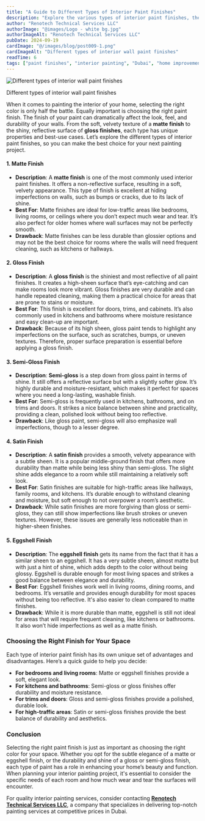 ```yaml
---
title: "A Guide to Different Types of Interior Paint Finishes"
description: "Explore the various types of interior paint finishes, their properties, best uses, and drawbacks to help you choose the right one for your home."
author: "Renotech Technical Services LLC"
authorImage: "@images/Logo - white bg.jpg"
authorImageAlt: "Renotech Technical Services LLC"
pubDate: 2024-09-19
cardImage: "@/images/blog/post009-1.png"
cardImageAlt: "Different types of interior wall paint finishes"
readTime: 6
tags: ["paint finishes", "interior painting", "Dubai", "home improvement", "wall paint"]
---
```



![Different types of interior wall paint finishes](@/images/blog/post009-1.png "Different types of interior wall paint finishes")

Different types of interior wall paint finishes

When it comes to painting the interior of your home, selecting the right color is only half the battle. Equally important is choosing the right paint finish. The finish of your paint can dramatically affect the look, feel, and durability of your walls. From the soft, velvety texture of a  **matte finish**  to the shiny, reflective surface of  **gloss finishes**, each type has unique properties and best-use cases. Let’s explore the different types of interior paint finishes, so you can make the best choice for your next painting project.

#### 1. Matte Finish

-   **Description**: A  **matte finish**  is one of the most commonly used interior paint finishes. It offers a non-reflective surface, resulting in a soft, velvety appearance. This type of finish is excellent at hiding imperfections on walls, such as bumps or cracks, due to its lack of shine.
-   **Best For**: Matte finishes are ideal for low-traffic areas like bedrooms, living rooms, or ceilings where you don’t expect much wear and tear. It’s also perfect for older homes where wall surfaces may not be perfectly smooth.
-   **Drawback**: Matte finishes can be less durable than glossier options and may not be the best choice for rooms where the walls will need frequent cleaning, such as kitchens or hallways.

#### 2. Gloss Finish

-   **Description**: A  **gloss finish**  is the shiniest and most reflective of all paint finishes. It creates a high-sheen surface that’s eye-catching and can make rooms look more vibrant. Gloss finishes are very durable and can handle repeated cleaning, making them a practical choice for areas that are prone to stains or moisture.
-   **Best For**: This finish is excellent for doors, trims, and cabinets. It’s also commonly used in kitchens and bathrooms where moisture resistance and easy clean-up are important.
-   **Drawback**: Because of its high sheen, gloss paint tends to highlight any imperfections on the surface, such as scratches, bumps, or uneven textures. Therefore, proper surface preparation is essential before applying a gloss finish.

#### 3. Semi-Gloss Finish

-   **Description**:  **Semi-gloss**  is a step down from gloss paint in terms of shine. It still offers a reflective surface but with a slightly softer glow. It’s highly durable and moisture-resistant, which makes it perfect for spaces where you need a long-lasting, washable finish.
-   **Best For**: Semi-gloss is frequently used in kitchens, bathrooms, and on trims and doors. It strikes a nice balance between shine and practicality, providing a clean, polished look without being too reflective.
-   **Drawback**: Like gloss paint, semi-gloss will also emphasize wall imperfections, though to a lesser degree.

#### 4. Satin Finish

-   **Description**: A  **satin finish**  provides a smooth, velvety appearance with a subtle sheen. It is a popular middle-ground finish that offers more durability than matte while being less shiny than semi-gloss. The slight shine adds elegance to a room while still maintaining a relatively soft look.
-   **Best For**: Satin finishes are suitable for high-traffic areas like hallways, family rooms, and kitchens. It’s durable enough to withstand cleaning and moisture, but soft enough to not overpower a room’s aesthetic.
-   **Drawback**: While satin finishes are more forgiving than gloss or semi-gloss, they can still show imperfections like brush strokes or uneven textures. However, these issues are generally less noticeable than in higher-sheen finishes.

#### 5. Eggshell Finish

-   **Description**: The  **eggshell finish**  gets its name from the fact that it has a similar sheen to an eggshell. It has a very subtle sheen, almost matte but with just a hint of shine, which adds depth to the color without being glossy. Eggshell is durable enough for most living spaces and strikes a good balance between elegance and durability.
-   **Best For**: Eggshell finishes work well in living rooms, dining rooms, and bedrooms. It’s versatile and provides enough durability for most spaces without being too reflective. It's also easier to clean compared to matte finishes.
-   **Drawback**: While it is more durable than matte, eggshell is still not ideal for areas that will require frequent cleaning, like kitchens or bathrooms. It also won’t hide imperfections as well as a matte finish.

### Choosing the Right Finish for Your Space

Each type of interior paint finish has its own unique set of advantages and disadvantages. Here’s a quick guide to help you decide:

-   **For bedrooms and living rooms**: Matte or eggshell finishes provide a soft, elegant look.
-   **For kitchens and bathrooms**: Semi-gloss or gloss finishes offer durability and moisture resistance.
-   **For trims and doors**: Gloss and semi-gloss finishes provide a polished, durable look.
-   **For high-traffic areas**: Satin or semi-gloss finishes provide the best balance of durability and aesthetics.

### Conclusion

Selecting the right paint finish is just as important as choosing the right color for your space. Whether you opt for the subtle elegance of a matte or eggshell finish, or the durability and shine of a gloss or semi-gloss finish, each type of paint has a role in enhancing your home’s beauty and function. When planning your interior painting project, it's essential to consider the specific needs of each room and how much wear and tear the surfaces will encounter.

For quality interior painting services, consider contacting  [**Renotech Technical Services LLC**](https://dxbrenovations.ae/), a company that specializes in delivering top-notch painting services at competitive prices in Dubai.